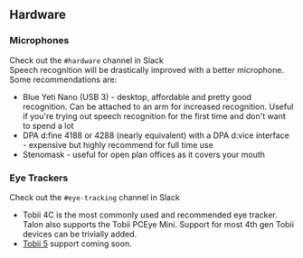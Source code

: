 ## Hardware

### Microphones
Check out the `#hardware` channel in Slack  
Speech recognition will be drastically improved with a better microphone. Some recommendations are:

  * Blue Yeti Nano (USB 3) - desktop, affordable and pretty good recognition. Can be attached to an arm for increased recognition. Useful if you're trying out speech recognition for the first time and don't want to spend a lot
  * DPA d:fine 4188 or 4288 (nearly equivalent) with a DPA d:vice interface - expensive but highly recommend for full time use
  * Stenomask - useful for open plan offices as it covers your mouth

### Eye Trackers
Check out the `#eye-tracking` channel in Slack  
  * Tobii 4C is the most commonly used and recommended eye tracker. Talon also supports the Tobii PCEye Mini. Support for most 4th gen Tobii devices can be trivially added. 
  * [Tobii 5](https://gaming.tobii.com/product/eye-tracker-5/) support coming soon.
